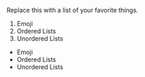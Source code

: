 Replace this with a list of your favorite things.

1. Emoji
2. Ordered Lists
3. Unordered Lists

- Emoji
- Ordered Lists
- Unordered Lists
